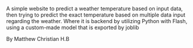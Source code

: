 A simple website to predict a weather temperature based on input data, then trying to predict the exact temperature based on multiple data input regarding the weather. Where it is backend by utilizing Python with Flash, using a custom-made model that is exported by joblib

By Matthew Christian H.B
